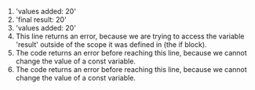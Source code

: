 1. 'values added: 20'
2. 'final result: 20'
3. 'values added: 20'
4. This line returns an error, because we are trying to access the variable 'result' outside of the scope it was defined in (the if block).
5. The code returns an error before reaching this line, because we cannot change the value of a const variable.
6. The code returns an error before reaching this line, because we cannot change the value of a const variable.